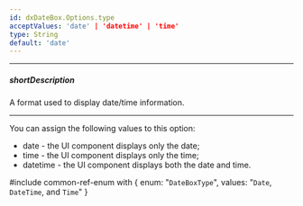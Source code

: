 ```yaml
---
id: dxDateBox.Options.type
acceptValues: 'date' | 'datetime' | 'time'
type: String
default: 'date'
---
```

---
##### shortDescription
A format used to display date/time information.

---
You can assign the following values to this option:

- date - the UI component displays only the date;
- time - the UI component displays only the time;
- datetime - the UI component displays both the date and time.

#include common-ref-enum with {
    enum: "`DateBoxType`",
    values: "`Date`, `DateTime`, and `Time`"
}